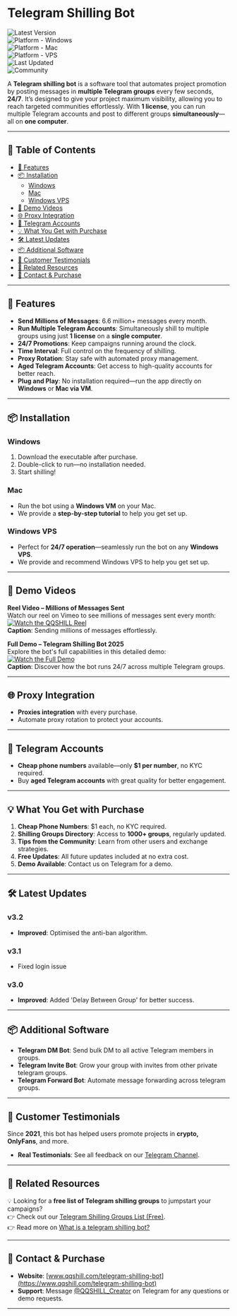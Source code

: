 # Telegram Shilling Bot

![Latest Version](https://img.shields.io/badge/version-v3.2-green)  
![Platform - Windows](https://img.shields.io/badge/platform-Windows-blue?logo=windows&logoColor=white)  
![Platform - Mac](https://img.shields.io/badge/platform-Mac-orange?logo=apple)  
![Platform - VPS](https://img.shields.io/badge/platform-Windows%20VPS-blueviolet)  
![Last Updated](https://img.shields.io/badge/updated-July%2001,%202025-informational)  
![Community](https://img.shields.io/badge/community-active-brightgreen)

A **Telegram shilling bot** is a software tool that automates project promotion by posting messages in **multiple Telegram groups** every few seconds, **24/7**. It’s designed to give your project maximum visibility, allowing you to reach targeted communities effortlessly. With **1 license**, you can run multiple Telegram accounts and post to different groups **simultaneously**—all on **one computer**.

---

## 📖 Table of Contents
- [🚀 Features](#-features)
- [📦 Installation](#-installation)
  - [Windows](#windows)
  - [Mac](#mac)
  - [Windows VPS](#windows-vps)
- [🎥 Demo Videos](#-demo-videos)
- [🌐 Proxy Integration](#-proxy-integration)
- [🔐 Telegram Accounts](#-telegram-accounts)
- [💡 What You Get with Purchase](#-what-you-get-with-purchase)
- [🛠️ Latest Updates](#️-latest-updates)
- [📦 Additional Software](#-additional-software)
- [💬 Customer Testimonials](#-customer-testimonials)
- [🔗 Related Resources](#-related-resources)
- [🔗 Contact & Purchase](#-contact--purchase)

---

## 🚀 Features

- **Send Millions of Messages**: 6.6 million+ messages every month.
- **Run Multiple Telegram Accounts**: Simultaneously shill to multiple groups using just **1 license** on a **single computer**.
- **24/7 Promotions**: Keep campaigns running around the clock.
- **Time Interval**: Full control on the frequency of shilling.
- **Proxy Rotation**: Stay safe with automated proxy management.
- **Aged Telegram Accounts**: Get access to high-quality accounts for better reach.
- **Plug and Play**: No installation required—run the app directly on **Windows** or **Mac via VM**.

---

## 📦 Installation

### Windows
1. Download the executable after purchase.
2. Double-click to run—no installation needed.
3. Start shilling!

### Mac  
- Run the bot using a **Windows VM** on your Mac.  
- We provide a **step-by-step tutorial** to help you get set up.

### Windows VPS  
- Perfect for **24/7 operation**—seamlessly run the bot on any **Windows VPS**.
- We provide and recommend Windows VPS to help you get set up.

---

## 🎥 Demo Videos

**Reel Video – Millions of Messages Sent**  
Watch our reel on Vimeo to see millions of messages sent every month:  
[![Watch the QQSHILL Reel](https://img.shields.io/badge/Watch%20Reel-Vimeo-blue?logo=vimeo)](https://vimeo.com/1022066475?share=copy)  
**Caption**: Sending millions of messages effortlessly.

**Full Demo – Telegram Shilling Bot 2025**  
Explore the bot's full capabilities in this detailed demo:  
[![Watch the Full Demo](https://img.shields.io/badge/Watch%20Demo-Vimeo-blue?logo=vimeo)](https://vimeo.com/1022055687?share=copy)  
**Caption**: Discover how the bot runs 24/7 across multiple Telegram groups.

---

## 🌐 Proxy Integration
- **Proxies integration** with every purchase.  
- Automate proxy rotation to protect your accounts.

---

## 🔐 Telegram Accounts
- **Cheap phone numbers** available—only **$1 per number**, no KYC required.  
- Buy **aged Telegram accounts** with great quality for better engagement.

---

## 💡 What You Get with Purchase

1. **Cheap Phone Numbers**: $1 each, no KYC required.
2. **Shilling Groups Directory**: Access to **1000+ groups**, regularly updated.
3. **Tips from the Community**: Learn from other users and exchange strategies.
4. **Free Updates**: All future updates included at no extra cost.
5. **Demo Available**: Contact us on Telegram for a demo.

---

## 🛠️ Latest Updates

### **v3.2**
- **Improved**: Optimised the anti-ban algorithm. 

### **v3.1**
- Fixed login issue

### **v3.0**
- **Improved**: Added 'Delay Between Group' for better success.

---

## 📦 Additional Software

- **Telegram DM Bot**: Send bulk DM to all active Telegram members in groups.
- **Telegram Invite Bot**: Grow your group with invites from other private telegram groups.
- **Telegram Forward Bot**: Automate message forwarding across telegram groups.

---

## 💬 Customer Testimonials

Since **2021**, this bot has helped users promote projects in **crypto, OnlyFans**, and more.  
- **Real Testimonials**: See all feedback on our [Telegram Channel](https://t.me/QQSHILL).

---

## 🔗 Related Resources

💡 Looking for a **free list of Telegram shilling groups** to jumpstart your campaigns?  
👉 Check out our [Telegram Shilling Groups List (Free)](https://github.com/QQSHILL/telegram-shilling-groups-list).  
👉 Read more on [What is a telegram shilling bot?](https://qqshill.com/blog/what-is-a-telegram-shilling-bot/)

---

## 🔗 Contact & Purchase

- **Website**: [www.qqshill.com/telegram-shilling-bot](https://www.qqshill.com/telegram-shilling-bot)  
- **Support**: Message [@QQSHILL_Creator](https://t.me/QQSHILL_Creator) on Telegram for any questions or demo requests.

---
